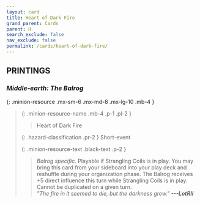 ```yaml
---
layout: card
title: Heart of Dark Fire
grand_parent: Cards
parent: H
search_exclude: false
nav_exclude: false
permalink: /cards/heart-of-dark-fire/
---
```


## PRINTINGS


### _Middle-earth: The Balrog_

{: .minion-resource .mx-sm-6 .mx-md-8 .mx-lg-10 .mb-4 }
> {: .minion-resource-name .mb-4 .p-1 .pl-2 }
> > <div class="hazard-mp"></div>
> > <div class="card-name">Heart of Dark Fire</div>
>
> {: .hazard-classification .pr-2 }
> Short-event
>
> {: .minion-resource-text .black-text .p-2 }
> > _Balrog specific._ Playable if Strangling Coils is in play. You may bring this card from your sideboard into your play deck and reshuffle during your organization phase. The Balrog receives +5 direct influence this turn while Strangling Coils is in play. Cannot be duplicated on a given turn. <br>_"The fire in it seemed to die, but the darkness grew."_ ***---&#65279;LotRII*** 
> 
